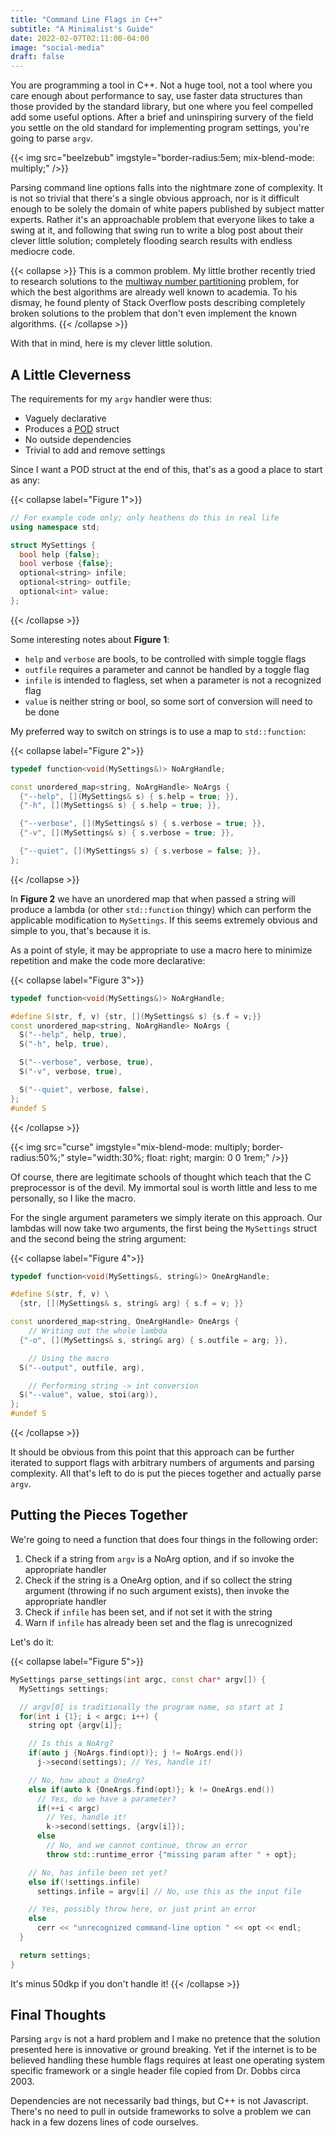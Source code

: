 ```yaml
---
title: "Command Line Flags in C++"
subtitle: "A Minimalist's Guide"
date: 2022-02-07T02:11:00-04:00
image: "social-media"
draft: false
---
```


You are programming a tool in C++. Not a huge tool, not a tool where you care
enough about performance to say, use faster data structures than those provided
by the standard library, but one where you feel compelled add some useful
options. After a brief and uninspiring survery of the field you settle on the
old standard for implementing program settings, you're going to parse `argv`.

{{< img src="beelzebub" imgstyle="border-radius:5em; mix-blend-mode: multiply;" />}}

Parsing command line options falls into the nightmare zone of complexity. It is
not so trivial that there's a single obvious approach, nor is it difficult
enough to be solely the domain of white papers published by subject matter
experts. Rather it's an approachable problem that everyone likes to take a
swing at it, and following that swing run to write a blog post about their
clever little solution; completely flooding search results with endless
mediocre code.

{{< collapse >}}
This is a common problem. My little brother recently tried to research
solutions to the [multiway number partitioning](https://en.wikipedia.org/wiki/Multiway_number_partitioning)
problem, for which the best algorithms are already well known to academia. To
his dismay, he found plenty of Stack Overflow posts describing completely
broken solutions to the problem that don't even implement the known algorithms.
{{< /collapse >}}

With that in mind, here is my clever little solution.

## A Little Cleverness

The requirements for my `argv` handler were thus:
  * Vaguely declarative
  * Produces a [POD](https://en.wikipedia.org/wiki/Passive_data_structure) struct
  * No outside dependencies
  * Trivial to add and remove settings

Since I want a POD struct at the end of this, that's as a good a place to start
as any:

{{< collapse label="Figure 1">}}
```cpp
// For example code only; only heathens do this in real life
using namespace std;

struct MySettings {
  bool help {false};
  bool verbose {false};
  optional<string> infile;
  optional<string> outfile;
  optional<int> value;
};
```
{{< /collapse >}}

Some interesting notes about **Figure 1**:
* `help` and `verbose` are bools, to be controlled with simple toggle flags
* `outfile` requires a parameter and cannot be handled by a toggle flag
* `infile` is intended to flagless, set when a parameter is not a recognized flag
* `value` is neither string or bool, so some sort of conversion will need to
be done

My preferred way to switch on strings is to use a map to `std::function`:

{{< collapse label="Figure 2">}}
```cpp
typedef function<void(MySettings&)> NoArgHandle;

const unordered_map<string, NoArgHandle> NoArgs {
  {"--help", [](MySettings& s) { s.help = true; }},
  {"-h", [](MySettings& s) { s.help = true; }},

  {"--verbose", [](MySettings& s) { s.verbose = true; }},
  {"-v", [](MySettings& s) { s.verbose = true; }},

  {"--quiet", [](MySettings& s) { s.verbose = false; }},
};
```
{{< /collapse >}}

In **Figure 2** we have an unordered map that when passed a string will
produce a lambda (or other `std::function` thingy) which can perform the
applicable modification to `MySettings`. If this seems extremely obvious and
simple to you, that's because it is.

As a point of style, it may be appropriate to use a macro here to minimize
repetition and make the code more declarative:

{{< collapse label="Figure 3">}}
```cpp
typedef function<void(MySettings&)> NoArgHandle;

#define S(str, f, v) {str, [](MySettings& s) {s.f = v;}}
const unordered_map<string, NoArgHandle> NoArgs {
  S("--help", help, true),
  S("-h", help, true),

  S("--verbose", verbose, true),
  S("-v", verbose, true),

  S("--quiet", verbose, false),
};
#undef S
```
{{< /collapse >}}

{{< img src="curse" imgstyle="mix-blend-mode: multiply; border-radius:50%;" style="width:30%; float: right; margin: 0 0 1rem;" />}}

Of course, there are legitimate schools of thought which teach that the C
preprocessor is of the devil. My immortal soul is worth little and less to me
personally, so I like the macro.

For the single argument parameters we simply iterate on this approach. Our
lambdas will now take two arguments, the first being the `MySettings` struct
and the second being the string argument:

{{< collapse label="Figure 4">}}
```cpp
typedef function<void(MySettings&, string&)> OneArgHandle;

#define S(str, f, v) \
  {str, [](MySettings& s, string& arg) { s.f = v; }}

const unordered_map<string, OneArgHandle> OneArgs {
    // Writing out the whole lambda
  {"-o", [](MySettings& s, string& arg) { s.outfile = arg; }},

    // Using the macro
  S("--output", outfile, arg),

    // Performing string -> int conversion
  S("--value", value, stoi(arg)),
};
#undef S
```
{{< /collapse >}}

It should be obvious from this point that this approach can be further iterated
to support flags with arbitrary numbers of arguments and parsing complexity.
All that's left to do is put the pieces together and actually parse `argv`.

## Putting the Pieces Together

We're going to need a function that does four things in the following order:
1. Check if a string from `argv` is a NoArg option, and if so invoke the
  appropriate handler
2. Check if the string is a OneArg option, and if so collect the string
  argument (throwing if no such argument exists), then invoke the appropriate
  handler
3. Check if `infile` has been set, and if not set it with the string
4. Warn if `infile` has already been set and the flag is unrecognized

Let's do it:


{{< collapse label="Figure 5">}}
```cpp
MySettings parse_settings(int argc, const char* argv[]) {
  MySettings settings;

  // argv[0] is traditionally the program name, so start at 1
  for(int i {1}; i < argc; i++) {
    string opt {argv[i]};

    // Is this a NoArg?
    if(auto j {NoArgs.find(opt)}; j != NoArgs.end())
      j->second(settings); // Yes, handle it!

    // No, how about a OneArg?
    else if(auto k {OneArgs.find(opt)}; k != OneArgs.end())
      // Yes, do we have a parameter?
      if(++i < argc)
        // Yes, handle it!
        k->second(settings, {argv[i]});
      else
        // No, and we cannot continue, throw an error
        throw std::runtime_error {"missing param after " + opt};

    // No, has infile been set yet?
    else if(!settings.infile)
      settings.infile = argv[i] // No, use this as the input file

    // Yes, possibly throw here, or just print an error
    else
      cerr << "unrecognized command-line option " << opt << endl;
  }

  return settings;
}
```
It's minus 50dkp if you don't handle it!
{{< /collapse >}}

## Final Thoughts

Parsing `argv` is not a hard problem and I make no pretence that the solution
presented here is innovative or ground breaking. Yet if the internet is to be
believed handling these humble flags requires at least one operating system
specific framework or a single header file copied from Dr. Dobbs circa 2003.

Dependencies are not necessarily bad things, but C++ is not Javascript.
There's no need to pull in outside frameworks to solve a problem we can hack in
a few dozens lines of code ourselves.
